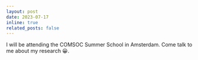 ```yaml
---
layout: post
date: 2023-07-17
inline: true
related_posts: false
---
```


I will be attending the COMSOC Summer School in Amsterdam. Come talk to me about my research 😀.